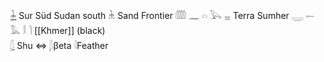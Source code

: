 [𓇓](𓇓) Sur Süd Sudan south 𓇔 Sand Frontier 𓏅 𓈖 𓏏 𓅂 𓈇   Terra Sumher 𓇾 𓍿 𓅓 𓎛 𓌙  [[Khmer]] (black)  
[𓆄](𓆄) Shu ⇔ 𓆄βeta 𓇋Feather  